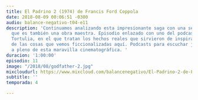 ```yaml
---
title: El Padrino 2 (1974) de Francis Ford Coppola
date: 2018-08-09 00:06:51 -0300
audio: balance-negativo-t04-e11
description: 'Continuamos analizando esta impresionante saga con una segunda parte
  que es también una obra maestra. Episodio enlazado con uno del podcast hermano La
  Tortulia, en el que tratan los hechos reales que sirvieron de inspiración a mucha
  de las cosas que vemos ficcionalizadas aquí. Podcasts para escuchar juntos y disfrutar
  a pleno de esta maravilla cinematográfica. '
duracion: '1:00:00'
episodio: 11
image: "/2018/08/godfather-2.jpg"
mixcloudurl: https://www.mixcloud.com/balancenegativo/El-Padrino-2-de-Francis-Ford-Coppola/
subtitle: ''
temporada: 4

---
```

